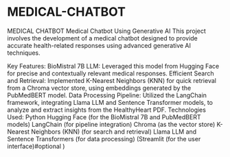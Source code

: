 # MEDICAL-CHATBOT
MEDICAL CHATBOT
Medical Chatbot Using Generative AI
This project involves the development of a medical chatbot designed to provide accurate health-related responses using advanced generative AI techniques.

Key Features:
BioMistral 7B LLM: Leveraged this model from Hugging Face for precise and contextually relevant medical responses.
Efficient Search and Retrieval: Implemented K-Nearest Neighbors (KNN) for quick retrieval from a Chroma vector store, using embeddings generated by the PubMedBERT model.
Data Processing Pipeline: Utilized the LangChain framework, integrating Llama LLM and Sentence Transformer models, to analyze and extract insights from the HealthyHeart PDF.
Technologies Used:
Python
Hugging Face (for the BioMistral 7B and PubMedBERT models)
LangChain (for pipeline integration)
Chroma (as the vector store)
K-Nearest Neighbors (KNN) (for search and retrieval)
Llama LLM and Sentence Transformers (for data processing)
(Streamlit (for the user interface)#optional )
